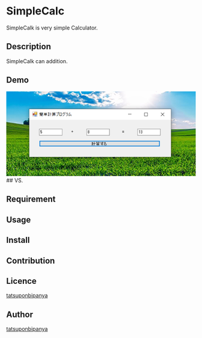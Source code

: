 # SimpleCalc
SimpleCalk is very simple Calculator.

## Description
SimpleCalk can addition.

## Demo
<img src="https://github.com/tatsuponbipanya/SimpleCalc/blob/master/simplecalc.png" alt="simplecalc" title="サンプル">
## VS. 

## Requirement

## Usage

## Install

## Contribution

## Licence

[tatsuponbipanya](https://github.com/tatsuponbipanya)

## Author

[tatsuponbipanya](https://github.com/tatsuponbipanya)
